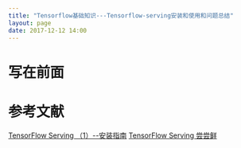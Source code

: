 ```yaml
---
title: "Tensorflow基础知识---Tensorflow-serving安装和使用和问题总结"
layout: page
date: 2017-12-12 14:00
---
```


# 写在前面

# 参考文献
[TensorFlow Serving （1）--安装指南](https://www.jishux.com/p/db15d344930ca5d2)
[TensorFlow Serving 尝尝鲜](https://zhuanlan.zhihu.com/p/23361413)

